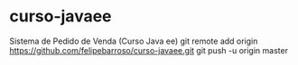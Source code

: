 curso-javaee
============

Sistema de Pedido de Venda (Curso Java ee)
git remote add origin https://github.com/felipebarroso/curso-javaee.git
git push -u origin master
